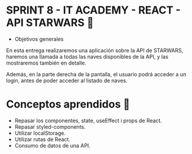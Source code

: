 # SPRINT 8 - IT ACADEMY - REACT - API STARWARS :stars:
- Objetivos generales

En esta entrega realizaremos una aplicación sobre la API de STARWARS, haremos una llamada a todas las naves disponibles de la API, y las mostraremos también en detalle.


Además, en la parte derecha de la pantalla, el usuario podrá acceder a un login, antes de poder acceder al listado de naves.

# Conceptos aprendidos  :hammer:

- Repasar los componentes, state, useEffect i props de React.
- Repasar styled-components.
- Utilizar localStorage.
- Utilizar rutas de React.
- Consumo de datos de una API.
